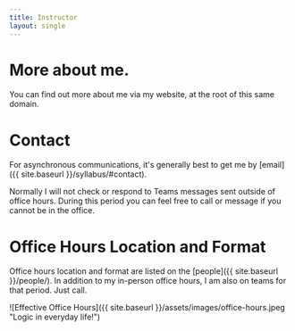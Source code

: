 ```yaml
---
title: Instructor
layout: single
---
```


# More about me.

You can find out more about me via my website, at the root of this same domain.

# Contact

For asynchronous communications, it's generally best to get me by [email]({{ site.baseurl }}/syllabus/#contact).

Normally I will not check or respond to Teams messages sent outside of
office hours. During this period you can feel free to call or message
if you cannot be in the office.

# Office Hours Location and Format

Office hours location and format are listed on the [people]({{ site.baseurl }}/people/). In
addition to my in-person office hours, I am also on teams for that
period. Just call.

![Effective Office Hours]({{ site.baseurl }}/assets/images/office-hours.jpeg "Logic in everyday life!")



